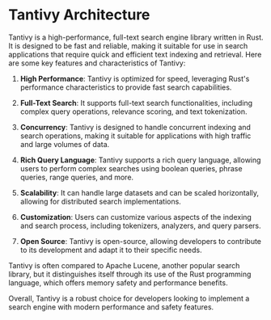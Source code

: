 # Tantivy Architecture

Tantivy is a high-performance, full-text search engine library written in Rust. It is designed to be fast and reliable, making it suitable for use in search applications that require quick and efficient text indexing and retrieval. Here are some key features and characteristics of Tantivy:

1.  **High Performance**: Tantivy is optimized for speed, leveraging Rust's performance characteristics to provide fast search capabilities.

2.  **Full-Text Search**: It supports full-text search functionalities, including complex query operations, relevance scoring, and text tokenization.

3.  **Concurrency**: Tantivy is designed to handle concurrent indexing and search operations, making it suitable for applications with high traffic and large volumes of data.

4.  **Rich Query Language**: Tantivy supports a rich query language, allowing users to perform complex searches using boolean queries, phrase queries, range queries, and more.

5.  **Scalability**: It can handle large datasets and can be scaled horizontally, allowing for distributed search implementations.

6.  **Customization**: Users can customize various aspects of the indexing and search process, including tokenizers, analyzers, and query parsers.

7.  **Open Source**: Tantivy is open-source, allowing developers to contribute to its development and adapt it to their specific needs.


Tantivy is often compared to Apache Lucene, another popular search library, but it distinguishes itself through its use of the Rust programming language, which offers memory safety and performance benefits.

Overall, Tantivy is a robust choice for developers looking to implement a search engine with modern performance and safety features.